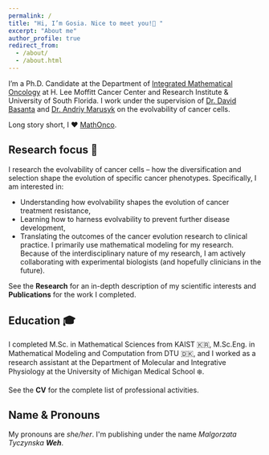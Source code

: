 ```yaml
---
permalink: /
title: "Hi, I’m Gosia. Nice to meet you!👋 "
excerpt: "About me"
author_profile: true
redirect_from: 
  - /about/
  - /about.html
---
```



I’m a Ph.D. Candidate at the Department of [Integrated Mathematical Oncology](https://www.moffitt.org/research-science/divisions-and-departments/quantitative-science/integrated-mathematical-oncology/) at H. Lee Moffitt Cancer Center and Research Institute & University of South Florida. I work under the supervision of [Dr. David Basanta](https://www.moffitt.org/research-science/researchers/david-basanta-gutierrez/) and [Dr. Andriy Marusyk](https://www.moffitt.org/research-science/researchers/andriy-marusyk/) on the evolvability of cancer cells. 

Long story short, I ❤️ [MathOnco](https://mathematical-oncology.org/). 


## Research focus 🧬 

I research the evolvability of cancer cells – how the diversification and selection shape the evolution of specific cancer phenotypes. Specifically, I am interested in:
* Understanding how evolvability shapes the evolution of cancer treatment resistance,
* Learning how to harness evolvability to prevent further disease development,
* Translating the outcomes of the cancer evolution research to clinical practice.
I primarily use mathematical modeling for my research. Because of the interdisciplinary nature of my research, I am actively collaborating with experimental biologists (and hopefully clinicians in the future).

See the **Research** for an in-depth description of my scientific interests and **Publications** for the work I completed. 

## Education 🎓 
I completed M.Sc. in Mathematical Sciences from KAIST 🇰🇷, M.Sc.Eng. in Mathematical Modeling and Computation from DTU 🇩🇰, and I worked as a research assistant at the Department of Molecular and Integrative Physiology at the University of Michigan Medical School ❄️. 

See the **CV** for the complete list of professional activities. 


## Name & Pronouns 
My pronouns are _she/her_. I'm publishing under the name _Malgorzata Tyczynska **Weh**_. 
